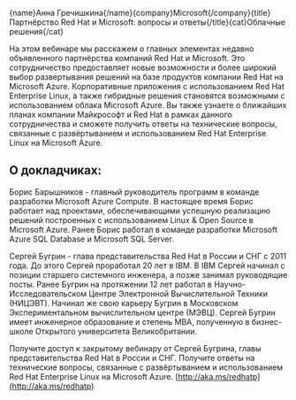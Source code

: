 {name}Анна Гречишкина{/name}{company}Microsoft{/company}{title}Партнёрство Red Hat и Microsoft: вопросы и ответы{/title}{cat}Облачные решения{/cat}

На этом вебинаре мы расскажем о главных элементах недавно объявленного партнёрства компаний Red Hat и Microsoft.
Это сотрудничество предоставляет новые возможности и более широкий выбор развертывания решений на базе продуктов компании Red Hat на Microsoft Azure.
Корпоративные приложения с использованием Red Hat Enterprise Linux, а также гибридные решения становятся возможными с использованием облака Microsoft Azure.
Вы также узнаете о ближайших планах компании Майкрософт и Red Hat в рамках данного сотрудничества и сможете получить ответы на технические вопросы, связанные с развёртыванием и использованием Red Hat Enterprise Linux на Microsoft Azure.

## О докладчиках: 

Борис Барышников - 
главный руководитель программ в команде разработки Microsoft Azure Compute.
В настоящее время Борис работает над проектами, обеспечивающими успешную реализацию решений построенных с использованием Linux & Open Source в Microsoft Azure.
Ранее Борис работал в команде разработки Microsoft Azure SQL Database и Microsoft SQL Server.

Сергей Бугрин - глава представительства Red Hat в России и СНГ с 2011 года.
До этого Сергей проработал 20 лет в IBM.
В IBM Сергей начинал с позиции старшего системного инженера, а позже занимал руководящие посты.
Ранее Бугрин на протяжении 12 лет работал в Научно-Исследовательском Центре Электронной Вычислительной Техники (НИЦЭВТ).
Начинал же свою карьеру Бугрин в Московском Экспериментальном вычислительном центре (МЭВЦ).
Сергей Бугрин имеет инженерное образование и степень MBA, полученную в бизнес-школе Открытого университета Великобритании.

Получите доступ к закрытому вебинару от Сергей Бугрина, главы представительства Red Hat в России и СНГ. 
Получите ответы на технические вопросы, связанные с развёртыванием и использованием Red Hat Enterprise Linux на Microsoft Azure.
[http://aka.ms/redhatp](http://aka.ms/redhatp)

